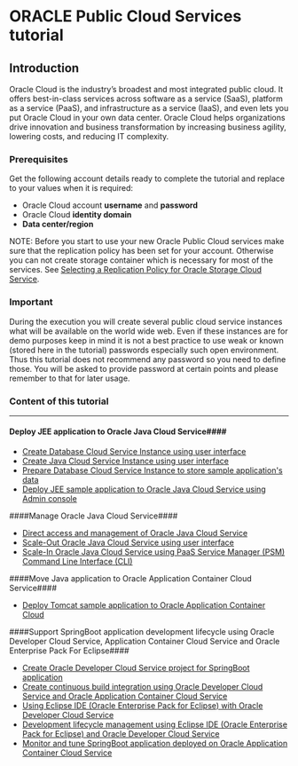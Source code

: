 # ORACLE Public Cloud Services tutorial

## Introduction ##

Oracle Cloud is the industry’s broadest and most integrated public cloud. It offers best-in-class services across software as a service (SaaS), platform as a service (PaaS), and infrastructure as a service (IaaS), and even lets you put Oracle Cloud in your own data center. Oracle Cloud helps organizations drive innovation and business transformation by increasing business agility, lowering costs, and reducing IT complexity.

### Prerequisites ###

Get the following account details ready to complete the tutorial and replace to your values when it is required:

+ Oracle Cloud account **username** and **password**
+ Oracle Cloud **identity domain**
+ **Data center/region**

NOTE: Before you start to use your new Oracle Public Cloud services make sure that the replication policy has been set for your account. Otherwise you can not create storage container which is necessary for most of the services. See [Selecting a Replication Policy for Oracle Storage Cloud Service](https://docs.oracle.com/cloud/latest/storagecs_common/CSSTO/GUID-5D53C11F-3D9E-43E4-8D1D-DDBB95DEC715.htm).

### Important ###

During the execution you will create several public cloud service instances what will be available on the world wide web. Even if these instances are for demo purposes keep in mind it is not a best practice to use weak or known (stored here in the tutorial) passwords especially such open environment. Thus this tutorial does not recommend any password so you need to define those. You will be asked to provide password at certain points and please remember to that for  later usage.

### Content of this tutorial ###

----

#### Deploy JEE application to Oracle Java Cloud Service####

+ [Create Database Cloud Service Instance using user interface](https://github.com/oracle-weblogic/weblogic-innovation-seminars/blob/caf-12.2.1/cloud.demos/jcs.basics/create.dbcs.ui.md)
+ [Create Java Cloud Service Instance using user interface](https://github.com/oracle-weblogic/weblogic-innovation-seminars/blob/caf-12.2.1/cloud.demos/jcs.basics/create.jcs.ui.md)
+ [Prepare Database Cloud Service Instance to store sample application's data](https://github.com/oracle-weblogic/weblogic-innovation-seminars/blob/caf-12.2.1/cloud.demos/jcs.basics/prepare.dbcs.md)
+ [Deploy JEE sample application to Oracle Java Cloud Service using Admin console](https://github.com/oracle-weblogic/weblogic-innovation-seminars/blob/caf-12.2.1/cloud.demos/jcs.basics/deploy.to.jcs.md)

####Manage Oracle Java Cloud Service####

+ [Direct access and management of Oracle Java Cloud Service](https://github.com/oracle-weblogic/weblogic-innovation-seminars/blob/caf-12.2.1/cloud.demos/jcs.basics/view.jcs.log.using.ssh.md)
+ [Scale-Out Oracle Java Cloud Service using user interface](https://github.com/oracle-weblogic/weblogic-innovation-seminars/blob/caf-12.2.1/cloud.demos/jcs.basics/jcs.scale.md)
+ [Scale-In Oracle Java Cloud Service using PaaS Service Manager (PSM) Command Line Interface (CLI)](https://github.com/oracle-weblogic/weblogic-innovation-seminars/blob/caf-12.2.1/cloud.demos/jcs.basics/psm.cli.md)

####Move Java application to Oracle Application Container Cloud Service####

+ [Deploy Tomcat sample application to Oracle Application Container Cloud](https://github.com/oracle-weblogic/weblogic-innovation-seminars/blob/caf-12.2.1/cloud.demos/jcs.basics/deploy.tomcat.on.accs.md)

####Support SpringBoot application development lifecycle using Oracle Developer Cloud Service, Application Container Cloud Service and Oracle Enterprise Pack For Eclipse####

+ [Create Oracle Developer Cloud Service project for SpringBoot application](https://github.com/oracle-weblogic/weblogic-innovation-seminars/blob/caf-12.2.1/cloud.demos/jcs.basics/create.devcs.project.springboot.md)
+ [Create continuous build integration using Oracle Developer Cloud Service and Oracle Application Container Cloud Service](https://github.com/oracle-weblogic/weblogic-innovation-seminars/blob/caf-12.2.1/cloud.demos/jcs.basics/devcs.accs.ci.md)
+ [Using Eclipse IDE (Oracle Enterprise Pack for Eclipse) with Oracle Developer Cloud Service](https://github.com/oracle-weblogic/weblogic-innovation-seminars/blob/caf-12.2.1/cloud.demos/jcs.basics/setup.oepe.md)
+ [Development lifecycle management using Eclipse IDE (Oracle Enterprise Pack for Eclipse) and Oracle Developer Cloud Service](https://github.com/oracle-weblogic/weblogic-innovation-seminars/blob/caf-12.2.1/cloud.demos/jcs.basics/change.mgmt.devcs.md)
+ [Monitor and tune SpringBoot application deployed on Oracle Application Container Cloud Service](https://github.com/oracle-weblogic/weblogic-innovation-seminars/blob/caf-12.2.1/cloud.demos/jcs.basics/monitor.application.deployed.accs.md)


